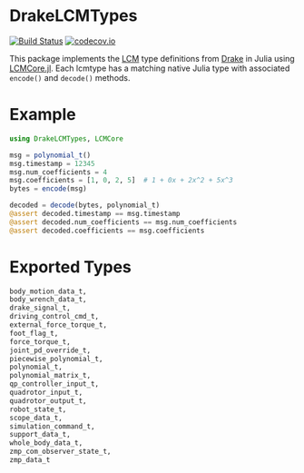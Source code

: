 # DrakeLCMTypes

[![Build Status](https://travis-ci.org/JuliaRobotics/DrakeLCMTypes.jl.svg?branch=master)](https://travis-ci.org/JuliaRobotics/DrakeLCMTypes.jl)
[![codecov.io](http://codecov.io/github/JuliaRobotics/DrakeLCMTypes.jl/coverage.svg?branch=master)](http://codecov.io/github/JuliaRobotics/DrakeLCMTypes.jl?branch=master)

This package implements the [LCM](http://lcm-proj.github.io/) type definitions from [Drake](drake.mit.edu) in Julia using [LCMCore.jl](https://github.com/JuliaRobotics/LCMCore.jl). Each lcmtype has a matching native Julia type with associated `encode()` and `decode()` methods.

# Example

```julia
using DrakeLCMTypes, LCMCore

msg = polynomial_t()
msg.timestamp = 12345
msg.num_coefficients = 4
msg.coefficients = [1, 0, 2, 5]  # 1 + 0x + 2x^2 + 5x^3
bytes = encode(msg)

decoded = decode(bytes, polynomial_t)
@assert decoded.timestamp == msg.timestamp
@assert decoded.num_coefficients == msg.num_coefficients
@assert decoded.coefficients == msg.coefficients
```

# Exported Types

```julia
body_motion_data_t,
body_wrench_data_t,
drake_signal_t,
driving_control_cmd_t,
external_force_torque_t,
foot_flag_t,
force_torque_t,
joint_pd_override_t,
piecewise_polynomial_t,
polynomial_t,
polynomial_matrix_t,
qp_controller_input_t,
quadrotor_input_t,
quadrotor_output_t,
robot_state_t,
scope_data_t,
simulation_command_t,
support_data_t,
whole_body_data_t,
zmp_com_observer_state_t,
zmp_data_t
```

